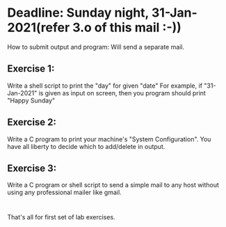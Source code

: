 # Deadline: Sunday night, 31-Jan-2021(refer 3.o of this mail :-))
How to submit output and program: Will send a separate mail.

## Exercise 1: 
Write a shell script to print the "day" for given "date"
For example, if "31-Jan-2021" is given as input on screen, then you program should print "Happy Sunday"

## Exercise 2: 
Write a C program to print your machine's "System Configuration". You have all liberty to decide which to add/delete in output.

## Exercise 3: 
Write a C program or shell script to send a simple mail to any host without using any professional mailer like gmail.

#
That's all for first set of lab exercises.